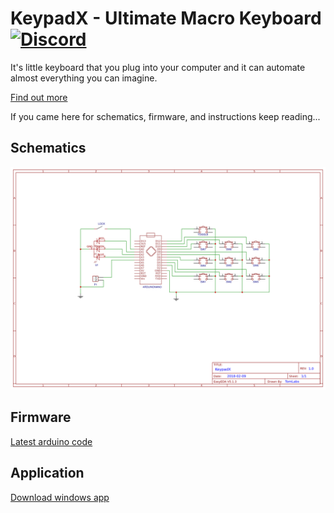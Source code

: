 # KeypadX - Ultimate Macro Keyboard  [![Discord](https://img.shields.io/badge/chat-on%20discord-orange.svg)](https://discord.gg/XcEnkQh)

It's little keyboard that you plug into your computer and it can automate almost everything you can imagine. 

<a href="http://keypadx.com/">Find out more</a>

If you came here for schematics, firmware, and instructions keep reading...

## Schematics

<img src="https://raw.githubusercontent.com/TomasBouda/KeypadX/master/Schematics/KeypadX_v1.png" />

## Firmware

<a href="https://github.com/TomasBouda/KeypadX/blob/master/FW/keypad.ino">Latest arduino code</a>

## Application

<a href="http://keypadx.com/Home/Downloads">Download windows app</a>
